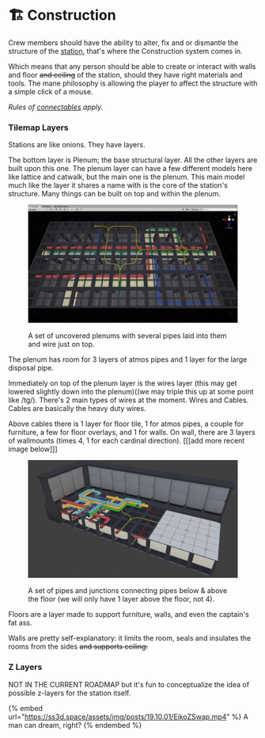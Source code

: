 # 🏗 Construction

Crew members should have the ability to alter, fix and or dismantle the structure of the [station](../tilemaps/stations.md), that's where the Construction system comes in.

Which means that any person should be able to create or interact with walls and floor ~~and ceiling~~ of the station, should they have right materials and tools. The mane philosophy is allowing the player to affect the structure with a simple click of a mouse.

_Rules of_ [_connectables_](../connectables/) _apply._

### Tilemap Layers

Stations are like onions. They have layers.

The bottom layer is Plenum; the base structural layer. All the other layers are built upon this one. The plenum layer can have a few different models here like lattice and catwalk, but the main one is the plenum. This main model much like the layer it shares a name with is the core of the station's structure. Many things can be built on top and within the plenum.

<figure><img src="../../.gitbook/assets/image (11).png" alt=""><figcaption><p>A set of uncovered plenums with several pipes laid into them and wire just on top.</p></figcaption></figure>

The plenum has room for 3 layers of atmos pipes and 1 layer for the large disposal pipe.

Immediately on top of the plenum layer is the wires layer (this may get lowered slightly down into the plenum)((we may triple this up at some point like /tg/). There's 2 main types of wires at the moment. Wires and Cables. Cables are basically the heavy duty wires.

Above cables there is 1 layer for floor tile, 1 for atmos pipes, a couple for furniture, a few for floor overlays, and 1 for walls. On wall, there are 3 layers of wallmounts (times 4, 1 for each cardinal direction).   \[\[\[add more recent image below]]]

<figure><img src="../../.gitbook/assets/image (19).png" alt=""><figcaption><p>A set of pipes and junctions connecting pipes below &#x26; above the floor (we will only have 1 layer above the floor, not 4).</p></figcaption></figure>

Floors are a layer made to support furniture, walls, and even the captain's fat ass.

Walls are pretty self-explanatory: it limits the room, seals and insulates the rooms from the sides ~~and supports ceiling:~~

### Z Layers

NOT IN THE CURRENT ROADMAP but it's fun to conceptualize the idea of possible z-layers for the station itself.

{% embed url="https://ss3d.space/assets/img/posts/19.10.01/EikoZSwap.mp4" %}
A man can dream, right?
{% endembed %}
